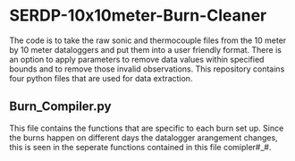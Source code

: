 # SERDP-10x10meter-Burn-Cleaner
The code is to take the raw sonic and thermocouple files from the 10 meter by 10 meter dataloggers and put them into a user friendly format. There is an option to apply parameters to remove data values within specified bounds and to remove those invalid observations.
This repository contains four python files that are used for data extraction.
## Burn_Compiler.py
This file contains the functions that are specific to each burn set up. Since the burns happen on different days the datalogger arangement changes, this is seen in the seperate functions contained in this file comipler#_#.  
